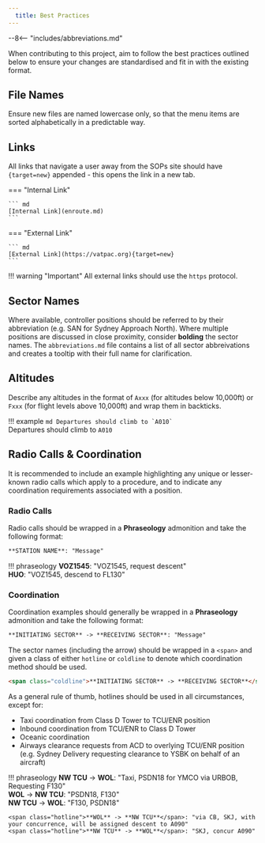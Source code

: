 ```yaml
---
  title: Best Practices
---
```


--8<-- "includes/abbreviations.md"

When contributing to this project, aim to follow the best practices outlined below to ensure your changes are standardised and fit in with the existing format.

## File Names
Ensure new files are named lowercase only, so that the menu items are sorted alphabetically in a predictable way.

## Links

All links that navigate a user away from the SOPs site should have `{target=new}` appended - this opens the link in a new tab.

=== "Internal Link"

    ``` md
    [Internal Link](enroute.md)
    ```

=== "External Link"

    ``` md
    [External Link](https://vatpac.org){target=new}
    ```

!!! warning "Important"
    All external links should use the `https` protocol.

## Sector Names
Where available, controller positions should be referred to by their abbreviation (e.g. SAN for Sydney Approach North).  Where multiple positions are discussed in close proximity, consider **bolding** the sector names.  The `abbreviations.md` file contains a list of all sector abbreivations and creates a tooltip with their full name for clarification.

## Altitudes
Describe any altitudes in the format of `Axxx` (for altitudes below 10,000ft) or `Fxxx` (for flight levels above 10,000ft) and wrap them in backticks.

!!! example
    ``` md
    Departures should climb to `A010`
    ```  
    Departures should climb to `A010`

## Radio Calls & Coordination
It is recommended to include an example highlighting any unique or lesser-known radio calls which apply to a procedure, and to indicate any coordination requirements associated with a position.  

### Radio Calls
Radio calls should be wrapped in a **Phraseology** admonition and take the following format:  

``` md
**STATION NAME**: "Message"
```

!!! phraseology
    **VOZ1545**: "VOZ1545, request descent"  
    **HUO**: "VOZ1545, descend to FL130" 

### Coordination
Coordination examples should generally be wrapped in a **Phraseology** admonition and take the following format:  

``` md
**INITIATING SECTOR** -> **RECEIVING SECTOR**: "Message"
```

The sector names (including the arrow) should be wrapped in a `<span>` and given a class of either `hotline` or `coldline` to denote which coordination method should be used.  

``` md
<span class="coldline">**INITIATING SECTOR** -> **RECEIVING SECTOR**</span>: "Message"
```

As a general rule of thumb, hotlines should be used in all circumstances, except for:  
- Taxi coordination from Class D Tower to TCU/ENR position  
- Inbound coordination from TCU/ENR to Class D Tower  
- Oceanic coordination  
- Airways clearance requests from ACD to overlying TCU/ENR position (e.g. Sydney Delivery requesting clearance to YSBK on behalf of an aircraft)

!!! phraseology
    <span class="coldline">**NW TCU** -> **WOL**</span>: "Taxi, PSDN18 for YMCO via URBOB, Requesting F130"  
    <span class="coldline">**WOL** -> **NW TCU**</span>: "PSDN18, F130"  
    <span class="coldline">**NW TCU** -> **WOL**</span>: "F130, PSDN18" 

    <span class="hotline">**WOL** -> **NW TCU**</span>: "via CB, SKJ, with your concurrence, will be assigned descent to A090"  
    <span class="hotline">**NW TCU** -> **WOL**</span>: "SKJ, concur A090" 